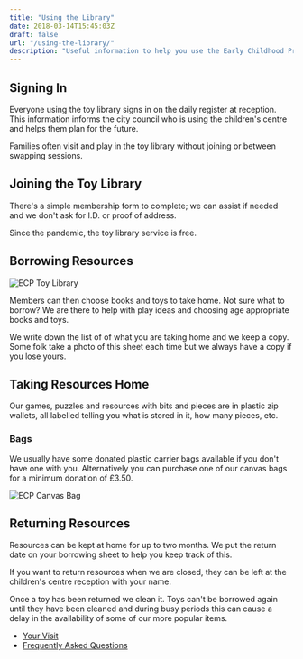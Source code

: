 ```yaml
---
title: "Using the Library"
date: 2018-03-14T15:45:03Z
draft: false
url: "/using-the-library/"
description: "Useful information to help you use the Early Childhood Project Toy Library."
---
```


## Signing In

Everyone using the toy library signs in on the daily register at reception. This information informs the city council 
who is using the children's centre and helps them plan for the future.

Families often visit and play in the toy library without joining or between swapping sessions.

## Joining the Toy Library

There's a simple membership form to complete; we can assist if needed and we don't ask for I.D. or proof of address.

Since the pandemic, the toy library service is free.

## Borrowing Resources

<img src="/img/pages/toy_library-1.jpg" alt="ECP Toy Library" class="img-responsive img-rounded"/>

Members can then choose books and toys to take home. Not sure what to borrow? We are there to help with play ideas and
choosing age appropriate books and toys.

We write down the list of of what you are taking home and we keep a copy. Some folk take a photo of this sheet each
time but we always have a copy if you lose yours.

## Taking Resources Home

Our games, puzzles and resources with bits and pieces are in plastic zip wallets, all labelled telling you what is stored
in it, how many pieces, etc.

### Bags

We usually have some donated plastic carrier bags available if you don't have one with you. Alternatively you can
purchase one of our canvas bags for a minimum donation of £3.50.

<img src="/img/pages/canvas_bag.jpg" alt="ECP Canvas Bag" class="img-responsive img-rounded"/>

## Returning Resources

Resources can be kept at home for up to two months. We put the return date on your borrowing sheet to help you keep 
track of this.

If you want to return resources when we are closed, they can be left at the children's centre reception with your name.

Once a toy has been returned we clean it. Toys can't be borrowed again until they have been cleaned and during busy 
periods this can cause a delay in the availability of some of our more popular items.

<nav>
  <ul class="pager">
    <li class="previous"><a href="/your-visit/"><i class="fas fa-arrow-left" aria-hidden="true"></i> Your Visit</a></li>
    <li class="next"><a href="/faq/">Frequently Asked Questions <i class="fas fa-arrow-right" aria-hidden="true"></i></a></li>
  </ul>
</nav> 